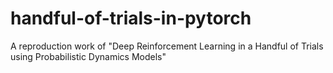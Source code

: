 # handful-of-trials-in-pytorch
A reproduction work of "Deep Reinforcement Learning in a Handful of Trials using Probabilistic Dynamics Models"
